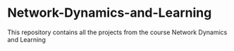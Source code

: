 # Network-Dynamics-and-Learning
This repository contains all the projects from the course Network Dynamics and Learning
